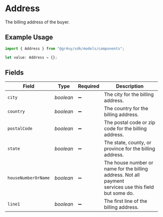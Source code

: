 # Address

The billing address of the buyer.

## Example Usage

```typescript
import { Address } from "@gr4vy/sdk/models/components";

let value: Address = {};
```

## Fields

| Field                                                                                                  | Type                                                                                                   | Required                                                                                               | Description                                                                                            |
| ------------------------------------------------------------------------------------------------------ | ------------------------------------------------------------------------------------------------------ | ------------------------------------------------------------------------------------------------------ | ------------------------------------------------------------------------------------------------------ |
| `city`                                                                                                 | *boolean*                                                                                              | :heavy_minus_sign:                                                                                     | The city for the billing address.                                                                      |
| `country`                                                                                              | *boolean*                                                                                              | :heavy_minus_sign:                                                                                     | The country for the billing address.                                                                   |
| `postalCode`                                                                                           | *boolean*                                                                                              | :heavy_minus_sign:                                                                                     | The postal code or zip code for the billing address.                                                   |
| `state`                                                                                                | *boolean*                                                                                              | :heavy_minus_sign:                                                                                     | The state, county, or province for the billing address.                                                |
| `houseNumberOrName`                                                                                    | *boolean*                                                                                              | :heavy_minus_sign:                                                                                     | The house number or name for the billing address. Not all payment<br/>services use this field but some do. |
| `line1`                                                                                                | *boolean*                                                                                              | :heavy_minus_sign:                                                                                     | The first line of the billing address.                                                                 |
